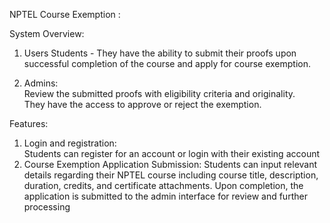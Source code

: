 NPTEL Course Exemption : 

System Overview: 
1) Users
Students -
        They have the ability to submit their proofs upon successful completion 
of the course and apply for course exemption.  

2) Admins:  
        Review the submitted proofs with eligibility criteria and originality.  
They have the access to approve or reject the exemption.

 Features: 
 1. Login and registration:  
        Students can register for an account or login with their existing 
account
2. Course Exemption Application Submission:
         Students can input relevant details regarding their NPTEL 
course including course title, description, duration, credits, and 
certificate attachments. Upon completion, the application is submitted 
to the admin interface for review and further processing 
